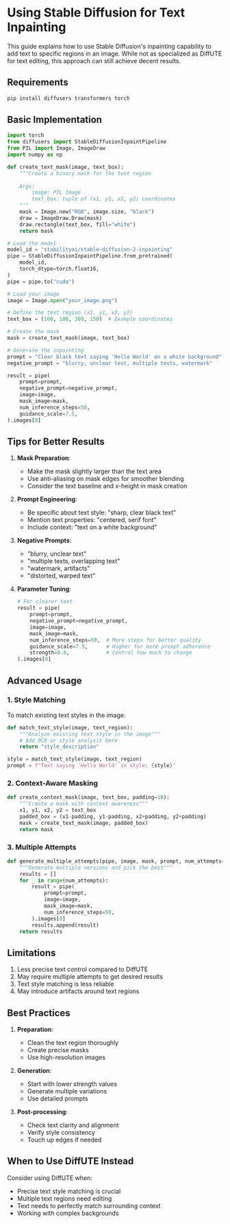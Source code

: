 # Using Stable Diffusion for Text Inpainting

This guide explains how to use Stable Diffusion's inpainting capability to add text to specific regions in an image. While not as specialized as DiffUTE for text editing, this approach can still achieve decent results.

## Requirements

```python
pip install diffusers transformers torch
```

## Basic Implementation

```python
import torch
from diffusers import StableDiffusionInpaintPipeline
from PIL import Image, ImageDraw
import numpy as np

def create_text_mask(image, text_box):
    """Create a binary mask for the text region
    
    Args:
        image: PIL Image
        text_box: tuple of (x1, y1, x2, y2) coordinates
    """
    mask = Image.new("RGB", image.size, "black")
    draw = ImageDraw.Draw(mask)
    draw.rectangle(text_box, fill="white")
    return mask

# Load the model
model_id = "stabilityai/stable-diffusion-2-inpainting"
pipe = StableDiffusionInpaintPipeline.from_pretrained(
    model_id,
    torch_dtype=torch.float16,
)
pipe = pipe.to("cuda")

# Load your image
image = Image.open("your_image.png")

# Define the text region (x1, y1, x2, y2)
text_box = (100, 100, 300, 150)  # Example coordinates

# Create the mask
mask = create_text_mask(image, text_box)

# Generate the inpainting
prompt = "Clear black text saying 'Hello World' on a white background"
negative_prompt = "blurry, unclear text, multiple texts, watermark"

result = pipe(
    prompt=prompt,
    negative_prompt=negative_prompt,
    image=image,
    mask_image=mask,
    num_inference_steps=50,
    guidance_scale=7.5,
).images[0]
```

## Tips for Better Results

1. **Mask Preparation**:
   - Make the mask slightly larger than the text area
   - Use anti-aliasing on mask edges for smoother blending
   - Consider the text baseline and x-height in mask creation

2. **Prompt Engineering**:
   - Be specific about text style: "sharp, clear black text"
   - Mention text properties: "centered, serif font"
   - Include context: "text on a white background"

3. **Negative Prompts**:
   - "blurry, unclear text"
   - "multiple texts, overlapping text"
   - "watermark, artifacts"
   - "distorted, warped text"

4. **Parameter Tuning**:
   ```python
   # For clearer text
   result = pipe(
       prompt=prompt,
       negative_prompt=negative_prompt,
       image=image,
       mask_image=mask,
       num_inference_steps=50,  # More steps for better quality
       guidance_scale=7.5,      # Higher for more prompt adherence
       strength=0.8,            # Control how much to change
   ).images[0]
   ```

## Advanced Usage

### 1. Style Matching

To match existing text styles in the image:

```python
def match_text_style(image, text_region):
    """Analyze existing text style in the image"""
    # Add OCR or style analysis here
    return "style_description"

style = match_text_style(image, text_region)
prompt = f"Text saying 'Hello World' in style: {style}"
```

### 2. Context-Aware Masking

```python
def create_context_mask(image, text_box, padding=10):
    """Create a mask with context awareness"""
    x1, y1, x2, y2 = text_box
    padded_box = (x1-padding, y1-padding, x2+padding, y2+padding)
    mask = create_text_mask(image, padded_box)
    return mask
```

### 3. Multiple Attempts

```python
def generate_multiple_attempts(pipe, image, mask, prompt, num_attempts=3):
    """Generate multiple versions and pick the best"""
    results = []
    for _ in range(num_attempts):
        result = pipe(
            prompt=prompt,
            image=image,
            mask_image=mask,
            num_inference_steps=50,
        ).images[0]
        results.append(result)
    return results
```

## Limitations

1. Less precise text control compared to DiffUTE
2. May require multiple attempts to get desired results
3. Text style matching is less reliable
4. May introduce artifacts around text regions

## Best Practices

1. **Preparation**:
   - Clean the text region thoroughly
   - Create precise masks
   - Use high-resolution images

2. **Generation**:
   - Start with lower strength values
   - Generate multiple variations
   - Use detailed prompts

3. **Post-processing**:
   - Check text clarity and alignment
   - Verify style consistency
   - Touch up edges if needed

## When to Use DiffUTE Instead

Consider using DiffUTE when:
- Precise text style matching is crucial
- Multiple text regions need editing
- Text needs to perfectly match surrounding context
- Working with complex backgrounds 